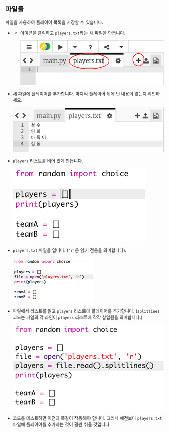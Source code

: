 ## 파일들

파일을 사용하여 플레이어 목록을 저장할 수 있습니다.

+ + 아이콘을 클릭하고 `players.txt`라는 새 파일을 만듭니다.
    
    ![스크린샷](images/team-file-create.png)

+ 새 파일에 플레이어를 추가합니다. 마지막 플레이어 뒤에 빈 내용이 없는지 확인하세요.
    
    ![스크린샷](images/team-file-add.png)

+ `players` 리스트를 비어 있게 만듭니다.
    
    ![스크린샷](images/team-players-empty.png)

+ `players.txt` 파일을 엽니다. (`'r'`은 읽기 전용을 의미합니다).
    
    ![스크린샷](images/team-file-open.png)

+ 파일에서 리스트를 읽고 `players` 리스트에 플레이어를 추가합니다. (`splitlines` 코드는 파일의 각 라인이 `players` 리스트에 각각 삽입됨을 의미합니다.)
    
    ![스크린샷](images/team-file-load.png)

+ 코드를 테스트하면 이전과 똑같이 작동해야 합니다. 그러나 예전보다 `players.txt` 파일에 플레이어를 추가하는 것이 훨씬 쉬울 것입니다.